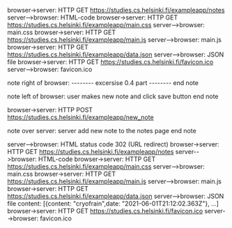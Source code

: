 browser->server: HTTP GET https://studies.cs.helsinki.fi/exampleapp/notes
server-->browser: HTML-code
browser->server: HTTP GET https://studies.cs.helsinki.fi/exampleapp/main.css
server-->browser: main.css
browser->server: HTTP GET https://studies.cs.helsinki.fi/exampleapp/main.js
server-->browser: main.js
browser->server: HTTP GET https://studies.cs.helsinki.fi/exampleapp/data.json
server-->browser: JSON file 
browser->server: HTTP GET https://studies.cs.helsinki.fi/favicon.ico
server-->browser: favicon.ico

note right of browser:
-------- excersise 0.4 part --------
end note

note left of browser: 
user makes new note 
and click save button
end note

browser->server: HTTP POST https://studies.cs.helsinki.fi/exampleapp/new_note

note over server: 
server add new note 
to the notes page
end note

server-->browser: HTML status code 302 (URL redirect)
browser->server: HTTP GET https://studies.cs.helsinki.fi/exampleapp/notes
server-->browser: HTML-code
browser->server: HTTP GET https://studies.cs.helsinki.fi/exampleapp/main.css
server-->browser: main.css
browser->server: HTTP GET https://studies.cs.helsinki.fi/exampleapp/main.js
server-->browser: main.js
browser->server: HTTP GET https://studies.cs.helsinki.fi/exampleapp/data.json
server-->browser: JSON file content: [{content: "cryofrain",date: "2021-06-01T21:12:02.363Z"}, ...]
browser->server: HTTP GET https://studies.cs.helsinki.fi/favicon.ico
server-->browser: favicon.ico


